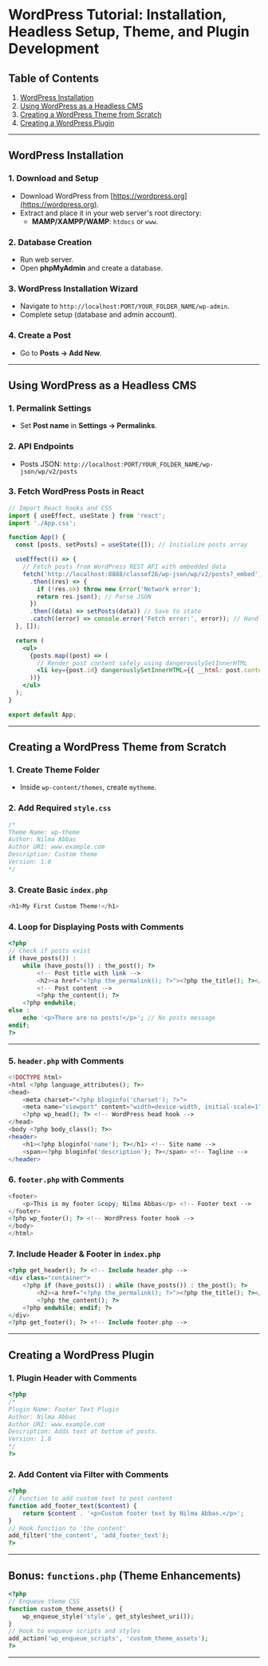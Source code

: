
# WordPress Tutorial: Installation, Headless Setup, Theme, and Plugin Development

## Table of Contents
1. [WordPress Installation](#wordpress-installation)
2. [Using WordPress as a Headless CMS](#using-wordpress-as-a-headless-cms)
3. [Creating a WordPress Theme from Scratch](#creating-a-wordpress-theme-from-scratch)
4. [Creating a WordPress Plugin](#creating-a-wordpress-plugin)

---

## WordPress Installation

### 1. Download and Setup
- Download WordPress from [https://wordpress.org](https://wordpress.org).
- Extract and place it in your web server's root directory:
  - **MAMP/XAMPP/WAMP**: `htdocs` or `www`.

### 2. Database Creation
- Run web server.
- Open **phpMyAdmin** and create a database.

### 3. WordPress Installation Wizard
- Navigate to `http://localhost:PORT/YOUR_FOLDER_NAME/wp-admin`.
- Complete setup (database and admin account).

### 4. Create a Post
- Go to **Posts → Add New**.

---

## Using WordPress as a Headless CMS

### 1. Permalink Settings
- Set **Post name** in **Settings → Permalinks**.

### 2. API Endpoints
- Posts JSON: `http://localhost:PORT/YOUR_FOLDER_NAME/wp-json/wp/v2/posts`

### 3. Fetch WordPress Posts in React

```jsx
// Import React hooks and CSS
import { useEffect, useState } from 'react';
import './App.css';

function App() {
  const [posts, setPosts] = useState([]); // Initialize posts array

  useEffect(() => {
    // Fetch posts from WordPress REST API with embedded data
    fetch('http://localhost:8888/classof26/wp-json/wp/v2/posts?_embed')
      .then((res) => {
        if (!res.ok) throw new Error('Network error');
        return res.json(); // Parse JSON
      })
      .then((data) => setPosts(data)) // Save to state
      .catch((error) => console.error('Fetch error:', error)); // Handle error
  }, []);

  return (
    <ul>
      {posts.map((post) => (
        // Render post content safely using dangerouslySetInnerHTML
        <li key={post.id} dangerouslySetInnerHTML={{ __html: post.content.rendered }}></li>
      ))}
    </ul>
  );
}

export default App;
```

---

## Creating a WordPress Theme from Scratch

### 1. Create Theme Folder
- Inside `wp-content/themes`, create `mytheme`.

### 2. Add Required `style.css`
```css
/*
Theme Name: wp-theme
Author: Nilma Abbas
Author URI: www.example.com
Description: Custom theme
Version: 1.0
*/
```

### 3. Create Basic `index.php`
```php
<h1>My First Custom Theme!</h1>
```

### 4. Loop for Displaying Posts with Comments
```php
<?php
// Check if posts exist
if (have_posts()) :
    while (have_posts()) : the_post(); ?>
        <!-- Post title with link -->
        <h2><a href="<?php the_permalink(); ?>"><?php the_title(); ?></a></h2>
        <!-- Post content -->
        <?php the_content(); ?>
    <?php endwhile;
else :
    echo '<p>There are no posts!</p>'; // No posts message
endif;
?>
```

---

### 5. `header.php` with Comments
```php
<!DOCTYPE html>
<html <?php language_attributes(); ?>>
<head>
    <meta charset="<?php bloginfo('charset'); ?>">
    <meta name="viewport" content="width=device-width, initial-scale=1">
    <?php wp_head(); ?> <!-- WordPress head hook -->
</head>
<body <?php body_class(); ?>>
<header>
    <h1><?php bloginfo('name'); ?></h1> <!-- Site name -->
    <span><?php bloginfo('description'); ?></span> <!-- Tagline -->
</header>
```

### 6. `footer.php` with Comments
```php
<footer>
    <p>This is my footer &copy; Nilma Abbas</p> <!-- Footer text -->
</footer>
<?php wp_footer(); ?> <!-- WordPress footer hook -->
</body>
</html>
```

### 7. Include Header & Footer in `index.php`
```php
<?php get_header(); ?> <!-- Include header.php -->
<div class="container">
    <?php if (have_posts()) : while (have_posts()) : the_post(); ?>
        <h2><a href="<?php the_permalink(); ?>"><?php the_title(); ?></a></h2>
        <?php the_content(); ?>
    <?php endwhile; endif; ?>
</div>
<?php get_footer(); ?> <!-- Include footer.php -->
```

---

## Creating a WordPress Plugin

### 1. Plugin Header with Comments
```php
<?php
/*
Plugin Name: Footer Text Plugin
Author: Nilma Abbas
Author URI: www.example.com
Description: Adds text at bottom of posts.
Version: 1.0
*/
?>
```

### 2. Add Content via Filter with Comments
```php
<?php
// Function to add custom text to post content
function add_footer_text($content) {
    return $content . '<p>Custom footer text by Nilma Abbas.</p>';
}
// Hook function to 'the_content'
add_filter('the_content', 'add_footer_text');
?>
```

---

## Bonus: `functions.php` (Theme Enhancements)

```php
<?php
// Enqueue theme CSS
function custom_theme_assets() {
    wp_enqueue_style('style', get_stylesheet_uri());
}
// Hook to enqueue scripts and styles
add_action('wp_enqueue_scripts', 'custom_theme_assets');
?>
```

---
